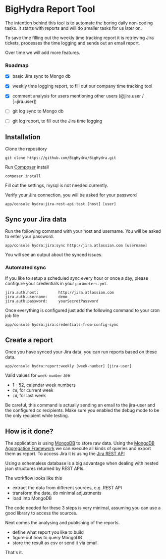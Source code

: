 BigHydra Report Tool
========================

The intention behind this tool is to automate the boring daily non-coding tasks.
It starts with reports and will do smaller tasks for us later on.

To save time filling out the weekly time tracking report it is retrieving Jira tickets, processes the time logging and sends out an email report.

Over time we will add more features.


### Roadmap

- [x] basic Jira sync to Mongo db
- [x] weekly time logging report, to fill out our company time tracking tool
- [x] comment analysis for users mentioning other users (@jira.user / [~jira.user])
- [ ] git log sync to Mongo db
- [ ] git log report, to fill out the Jira time logging


Installation
----------------------------------

Clone the repository

    git clone https://github.com/BigHydra/BigHydra.git

Run [Composer][4] install

    composer install

Fill out the settings, mysql is not needed currently.


Verify your Jira connection, you will be asked for your password

    app/console hydra:jira-rest-api:test [host] [user]


Sync your Jira data
----------------------------------

Run the following command with your host and username.
You will be asked to enter your password.

    app/console hydra:jira:sync http://jira.atlassian.com [username]

You will see an output about the synced issues.


### Automated sync

If you like to setup a scheduled sync every hour or once a day, please configure your credentials in your `parameters.yml`.

    jira.auth.host:         http://jira.atlassian.com
    jira.auth.username:     demo
    jira.auth.password:     yourSecretPassword

Once everything is configured just add the following command to your cron job file

    app/console hydra:jira:credentials-from-config-sync


Create a report
----------------------------------

Once you have synced your Jira data, you can run reports based on these data.

    app/console hydra:report:weekly [week-number] [jira-user]

Valid values for `week-number` are

  * 1 - 52, calendar week numbers
  * `CW`, for current week
  * `LW`, for last week

Be careful, this command is actually sending an email to the jira-user and the configured cc recipients.
 Make sure you enabled the debug mode to be the only recipient while testing.


How is it done?
----------------------------------

The application is using [MongoDB][1] to store raw data.
Using the [MongoDB Aggregation Framework][2] we can execute all kinds of queries and export them as report.
To access Jira it is using the [Jira REST API][2]

Using a schemaless database is a big advantage when dealing with nested json structures returned by REST APIs.

The workflow looks like this

  * extract the data from different sources, e.g. REST API
  * transform the date, do minimal adjustments
  * load into MongoDB

The code needed for these 3 steps is very minimal, assuming you can use a good library to access the sources.

Next comes the analysing and publishing of the reports.

* define what report you like to build
* figure out how to query MongoDB
* store the result as csv or send it via email.

That's it.

[1]: http://www.mongodb.org/
[2]: http://docs.mongodb.org/manual/aggregation/
[3]: https://developer.atlassian.com/display/JIRADEV/JIRA+REST+APIs
[4]: https://getcomposer.org/download/

